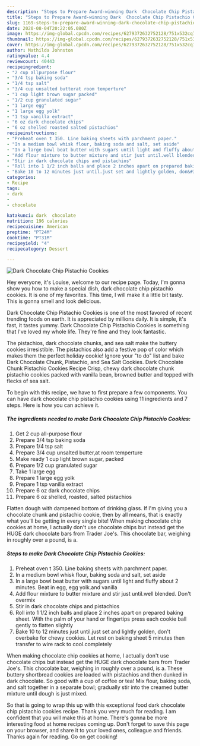```yaml
---
description: "Steps to Prepare Award-winning Dark  Chocolate Chip Pistachio Cookies"
title: "Steps to Prepare Award-winning Dark  Chocolate Chip Pistachio Cookies"
slug: 1169-steps-to-prepare-award-winning-dark-chocolate-chip-pistachio-cookies
date: 2020-08-04T20:22:05.080Z
image: https://img-global.cpcdn.com/recipes/6279372632752128/751x532cq70/dark-chocolate-chip-pistachio-cookies-recipe-main-photo.jpg
thumbnail: https://img-global.cpcdn.com/recipes/6279372632752128/751x532cq70/dark-chocolate-chip-pistachio-cookies-recipe-main-photo.jpg
cover: https://img-global.cpcdn.com/recipes/6279372632752128/751x532cq70/dark-chocolate-chip-pistachio-cookies-recipe-main-photo.jpg
author: Mathilda Johnston
ratingvalue: 4.4
reviewcount: 40443
recipeingredient:
- "2 cup allpurpose flour"
- "3/4 tsp baking soda"
- "1/4 tsp salt"
- "3/4 cup unsalted butterat room temperture"
- "1 cup light brown sugar packed"
- "1/2 cup granulated sugar"
- "1 large egg"
- "1 large egg yolk"
- "1 tsp vanilla extract"
- "6 oz dark chocolate chips"
- "6 oz shelled roasted salted pistachios"
recipeinstructions:
- "Preheat oven t 350. Line baking sheets with parchment paper."
- "In a medium bowl whisk flour, baking soda and salt, set aside"
- "In a large bowl beat butter with sugars until light and fluffy about 2 minutes. Beat in egg, egg yolk.and vanilla"
- "Add flour mixture to butter mixture and stir just until.well blended. Don&#39;t overmix"
- "Stir in dark chocolate chips and pistachios"
- "Roll into 1 1/2 inch balls and place 2 inches apart on prepared baking sheet. With the palm of your hand or fingertips press each cookie ball gently to flatten slightly"
- "Bake 10 to 12 minutes just until.just set and lightly golden, don&#39;t overbake for chewy cookies. Let rest on baking sheet 5  minutes then transfer to wire rack to cool.completely"
categories:
- Recipe
tags:
- dark
- 
- chocolate

katakunci: dark  chocolate 
nutrition: 196 calories
recipecuisine: American
preptime: "PT24M"
cooktime: "PT31M"
recipeyield: "4"
recipecategory: Dessert

---
```



![Dark  Chocolate Chip Pistachio Cookies](https://img-global.cpcdn.com/recipes/6279372632752128/751x532cq70/dark-chocolate-chip-pistachio-cookies-recipe-main-photo.jpg)

Hey everyone, it's Louise, welcome to our recipe page. Today, I'm gonna show you how to make a special dish, dark  chocolate chip pistachio cookies. It is one of my favorites. This time, I will make it a little bit tasty. This is gonna smell and look delicious.

Dark  Chocolate Chip Pistachio Cookies is one of the most favored of recent trending foods on earth. It is appreciated by millions daily. It is simple, it's fast, it tastes yummy. Dark  Chocolate Chip Pistachio Cookies is something that I've loved my whole life. They're fine and they look fantastic.

The pistachios, dark chocolate chunks, and sea salt make the buttery cookies irresistible. The pistachios also add a festive pop of color which makes them the perfect holiday cookie! Ignore your &#34;to do&#34; list and bake Dark Chocolate Chunk, Pistachio, and Sea Salt Cookies. Dark Chocolate Chunk Pistachio Cookies Recipe Crisp, chewy dark chocolate chunk pistachio cookies packed with vanilla bean, browned butter and topped with flecks of sea salt.


To begin with this recipe, we have to first prepare a few components. You can have dark  chocolate chip pistachio cookies using 11 ingredients and 7 steps. Here is how you can achieve it.

<!--inarticleads1-->

##### The ingredients needed to make Dark  Chocolate Chip Pistachio Cookies:

1. Get 2 cup all-purpose flour
1. Prepare 3/4 tsp baking soda
1. Prepare 1/4 tsp salt
1. Prepare 3/4 cup unsalted butter,at room temperture
1. Make ready 1 cup light brown sugar, packed
1. Prepare 1/2 cup granulated sugar
1. Take 1 large egg
1. Prepare 1 large egg yolk
1. Prepare 1 tsp vanilla extract
1. Prepare 6 oz dark chocolate chips
1. Prepare 6 oz shelled, roasted, salted pistachios


Flatten dough with dampened bottom of drinking glass. If I&#39;m giving you a chocolate chunk and pistachio cookie, then by all means, that is exactly what you&#39;ll be getting in every single bite! When making chocolate chip cookies at home, I actually don&#39;t use chocolate chips but instead get the HUGE dark chocolate bars from Trader Joe&#39;s. This chocolate bar, weighing in roughly over a pound, is a. 

<!--inarticleads2-->

##### Steps to make Dark  Chocolate Chip Pistachio Cookies:

1. Preheat oven t 350. Line baking sheets with parchment paper.
1. In a medium bowl whisk flour, baking soda and salt, set aside
1. In a large bowl beat butter with sugars until light and fluffy about 2 minutes. Beat in egg, egg yolk.and vanilla
1. Add flour mixture to butter mixture and stir just until.well blended. Don&#39;t overmix
1. Stir in dark chocolate chips and pistachios
1. Roll into 1 1/2 inch balls and place 2 inches apart on prepared baking sheet. With the palm of your hand or fingertips press each cookie ball gently to flatten slightly
1. Bake 10 to 12 minutes just until.just set and lightly golden, don&#39;t overbake for chewy cookies. Let rest on baking sheet 5  minutes then transfer to wire rack to cool.completely


When making chocolate chip cookies at home, I actually don&#39;t use chocolate chips but instead get the HUGE dark chocolate bars from Trader Joe&#39;s. This chocolate bar, weighing in roughly over a pound, is a. These buttery shortbread cookies are loaded with pistachios and then dunked in dark chocolate. So good with a cup of coffee or tea! Mix flour, baking soda, and salt together in a separate bowl; gradually stir into the creamed butter mixture until dough is just mixed. 

So that is going to wrap this up with this exceptional food dark  chocolate chip pistachio cookies recipe. Thank you very much for reading. I am confident that you will make this at home. There's gonna be more interesting food at home recipes coming up. Don't forget to save this page on your browser, and share it to your loved ones, colleague and friends. Thanks again for reading. Go on get cooking!
